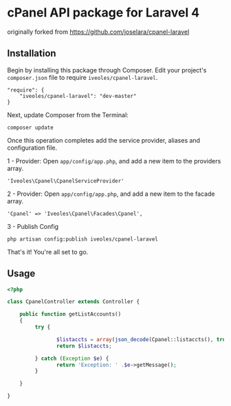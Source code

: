 cPanel API package for Laravel 4
======
originally forked from https://github.com/joselara/cpanel-laravel


## Installation

Begin by installing this package through Composer. Edit your project's `composer.json` file to require `iveoles/cpanel-laravel`.

    "require": {
		"iveoles/cpanel-laravel": "dev-master"
	}

Next, update Composer from the Terminal:

    composer update

Once this operation completes add the service provider, aliases and configuration file.

1 - Provider: Open `app/config/app.php`, and add a new item to the providers array.

    'Iveoles\Cpanel\CpanelServiceProvider'

2 - Provider: Open `app/config/app.php`, and add a new item to the facade array.

    'Cpanel' => 'Iveoles\Cpanel\Facades\Cpanel',

3 - Publish Config

    php artisan config:publish iveoles/cpanel-laravel

That's it! You're all set to go.

## Usage

```php
<?php

class CpanelController extends Controller {

    public function getListAccounts()
    {
         try {

                $listaccts = array(json_decode(Cpanel::listaccts(), true));
                return $listaccts;

         } catch (Exception $e) {
                return 'Exception: ' .$e->getMessage();
         }

    }

}
```



